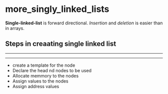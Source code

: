 # more_singly_linked_lists

**Single-linked-list** is forward directional.
_Insertion_ and _deletion_ is easier than in arrays.

## Steps in creaating single linked list

---
---

* create a template for the node
* Declare the head nd nodes to be used
* Allocate memmory to the  nodes
* Assign values to the nodes
* Assign address values
